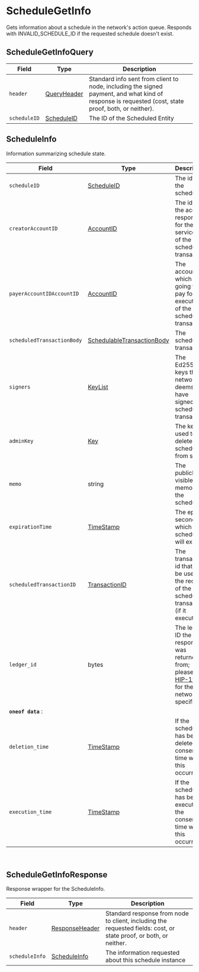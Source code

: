 # ScheduleGetInfo

Gets information about a schedule in the network's action queue. Responds with INVALID\_SCHEDULE\_ID if the requested schedule doesn't exist.

## ScheduleGetInfoQuery

| Field        | Type                                             | Description                                                                                                                                         |
| ------------ | ------------------------------------------------ | --------------------------------------------------------------------------------------------------------------------------------------------------- |
| `header`     | ​[QueryHeader](../miscellaneous/queryheader.md)​ | Standard info sent from client to node, including the signed payment, and what kind of response is requested (cost, state proof, both, or neither). |
| `scheduleID` | ​[ScheduleID](../basic-types/scheduleid.md)      | The ID of the Scheduled Entity                                                                                                                      |

## ScheduleInfo

Information summarizing schedule state.

| Field                      | Type                                                        | Description                                                                                                                                                                          |
| -------------------------- | ----------------------------------------------------------- | ------------------------------------------------------------------------------------------------------------------------------------------------------------------------------------ |
| `scheduleID`               | [ScheduleID](../basic-types/scheduleid.md)                  | The id of the schedule                                                                                                                                                               |
| `creatorAccountID`         | [AccountID](../basic-types/accountid.md)                    | The id of the account responsible for the service fee of the scheduled transaction                                                                                                   |
| `payerAccountIDAccountID`  | [AccountID](../basic-types/accountid.md)                    | The account which is going to pay for the execution of the scheduled transaction                                                                                                     |
| `scheduledTransactionBody` | [SchedulableTransactionBody](schedulabletransactionbody.md) | The scheduled transaction                                                                                                                                                            |
| `signers`                  | [KeyList](../basic-types/keylist.md)                        | The Ed25519 keys the network deems to have signed the scheduled transaction                                                                                                          |
| `adminKey`                 | [Key](../basic-types/key.md)                                | The key used to delete the schedule from state                                                                                                                                       |
| `memo`                     | string                                                      | The publicly visible memo of the schedule                                                                                                                                            |
| `expirationTime`           | [TimeStamp](../miscellaneous/timestamp.md#timestamp)        | The epoch second at which the schedule will expire                                                                                                                                   |
| `scheduledTransactionID`   | [TransactionID](../basic-types/transactionid.md)            | The transaction id that will be used in the record of the scheduled transaction (if it executes)                                                                                     |
| `ledger_id`                | bytes                                                       | The ledger ID the response was returned from; please see [HIP-198](https://github.com/hashgraph/hedera-improvement-proposal/blob/master/HIP/hip-198.md) for the network-specific IDs |
| **`oneof data`** :         |                                                             |                                                                                                                                                                                      |
| `deletion_time`            | [TimeStamp](../miscellaneous/timestamp.md#timestamp)        | If the schedule has been deleted, the consensus time when this occurred                                                                                                              |
| `execution_time`           | [TimeStamp](../miscellaneous/timestamp.md#timestamp)        | If the schedule has been executed, the consensus time when this occurred                                                                                                             |

‌

## ScheduleGetInfoResponse <a href="#consensusgettopicinforesponse" id="consensusgettopicinforesponse"></a>

Response wrapper for the ScheduleInfo.

| Field          | Type                                                                  | Description                                                                                                       |
| -------------- | --------------------------------------------------------------------- | ----------------------------------------------------------------------------------------------------------------- |
| `header`       | ​[ResponseHeader](../miscellaneous/responseheader.md#responseheader)​ | Standard response from node to client, including the requested fields: cost, or state proof, or both, or neither. |
| `scheduleInfo` | [ScheduleInfo](schedulegetinfo.md#scheduleinfo)                       | The information requested about this schedule instance                                                            |
